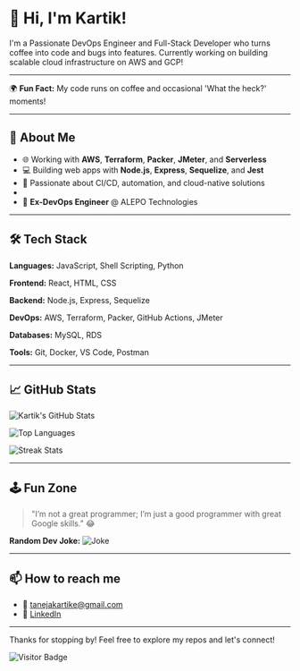 # 👋 Hi, I'm Kartik!

I'm a Passionate DevOps Engineer and Full-Stack Developer who turns coffee into code and bugs into features. Currently working on building scalable cloud infrastructure on AWS and GCP!

---

🌍 **Fun Fact:** My code runs on coffee and occasional 'What the heck?' moments!

---

## 🚀 About Me
- 🌐 Working with **AWS**, **Terraform**, **Packer**, **JMeter**, and **Serverless**
- 💻 Building web apps with **Node.js**, **Express**, **Sequelize**, and **Jest**
- 🧪 Passionate about CI/CD, automation, and cloud-native solutions
- 
- 💼 **Ex-DevOps Engineer** @ ALEPO Technologies

---

## 🛠️ Tech Stack
**Languages:** JavaScript, Shell Scripting, Python

**Frontend:** React, HTML, CSS

**Backend:** Node.js, Express, Sequelize

**DevOps:** AWS, Terraform, Packer, GitHub Actions, JMeter

**Databases:** MySQL, RDS

**Tools:** Git, Docker, VS Code, Postman

---

## 📈 GitHub Stats
![Kartik's GitHub Stats](https://github-readme-stats.vercel.app/api?username=kartiktaneja&show_icons=true&theme=radical)

![Top Languages](https://github-readme-stats.vercel.app/api/top-langs/?username=kartiktaneja&layout=compact&theme=radical)

![Streak Stats](https://github-readme-streak-stats.herokuapp.com/?user=kartiktaneja&theme=radical)

---

## 🕹️ Fun Zone
> "I’m not a great programmer; I’m just a good programmer with great Google skills." 😂

**Random Dev Joke:**
![Joke](https://readme-jokes.vercel.app/api)

---

## 📫 How to reach me
- 📧 [tanejakartike@gmail.com](mailto:tanejakartik@gmail.com)
- 💼 [LinkedIn]([https://www.linkedin.com/in/kartiktaneja](https://www.linkedin.com/in/kartik-taneja-54941a149/))

---

Thanks for stopping by! Feel free to explore my repos and let's connect!

![Visitor Badge](https://visitor-badge.glitch.me/badge?page_id=kartiktaneja.visitor-badge)
